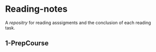 # Reading-notes
  A *repositry* for reading asssigments and the conclusion of each reading task.
  
## 1-PrepCourse 
